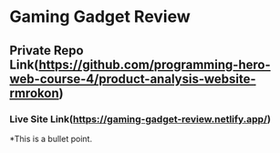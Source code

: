 # Gaming Gadget Review

## Private Repo Link(https://github.com/programming-hero-web-course-4/product-analysis-website-rmrokon)

### Live Site Link(https://gaming-gadget-review.netlify.app/)

*This is a bullet point.


